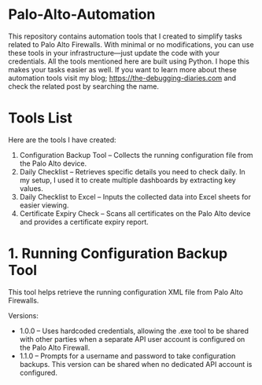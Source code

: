 # Palo-Alto-Automation
This repository contains automation tools that I created to simplify tasks related to Palo Alto Firewalls. With minimal or no modifications, you can use these tools in your infrastructure—just update the code with your credentials. All the tools mentioned here are built using Python. I hope this makes your tasks easier as well. If you want to learn more about these automation tools visit my blog; https://the-debugging-diaries.com and check the related post by searching the name.

# Tools List
Here are the tools I have created:
1. Configuration Backup Tool – Collects the running configuration file from the Palo Alto device.
2. Daily Checklist – Retrieves specific details you need to check daily. In my setup, I used it to create multiple dashboards by extracting key values.
3. Daily Checklist to Excel – Inputs the collected data into Excel sheets for easier viewing.
4. Certificate Expiry Check – Scans all certificates on the Palo Alto device and provides a certificate expiry report.


# 1. Running Configuration Backup Tool
This tool helps retrieve the running configuration XML file from Palo Alto Firewalls.

Versions:
- 1.0.0 – Uses hardcoded credentials, allowing the .exe tool to be shared with other parties when a separate API user account is configured on the Palo Alto Firewall.
- 1.1.0 – Prompts for a username and password to take configuration backups. This version can be shared when no dedicated API account is configured.
